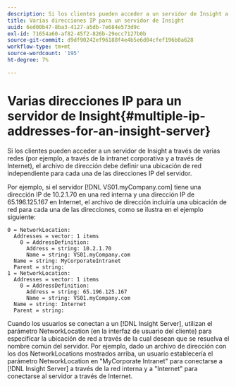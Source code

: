 ```yaml
---
description: Si los clientes pueden acceder a un servidor de Insight a través de varias redes (por ejemplo, a través de la intranet corporativa y a través de Internet), el archivo de dirección debe definir una ubicación de red independiente para cada una de las direcciones IP del servidor.
title: Varias direcciones IP para un servidor de Insight
uuid: 6ed00b47-8ba3-4127-a5db-7e684e573d9c
exl-id: 71654a60-af82-45f2-826b-29ecc7127b0b
source-git-commit: d9df90242ef96188f4e4b5e6d04cfef196b0a628
workflow-type: tm+mt
source-wordcount: '195'
ht-degree: 7%

---
```


# Varias direcciones IP para un servidor de Insight{#multiple-ip-addresses-for-an-insight-server}

Si los clientes pueden acceder a un servidor de Insight a través de varias redes (por ejemplo, a través de la intranet corporativa y a través de Internet), el archivo de dirección debe definir una ubicación de red independiente para cada una de las direcciones IP del servidor.

Por ejemplo, si el servidor [!DNL VS01.myCompany.com] tiene una dirección IP de 10.2.1.70 en una red interna y una dirección IP de 65.196.125.167 en Internet, el archivo de dirección incluiría una ubicación de red para cada una de las direcciones, como se ilustra en el ejemplo siguiente:

```
0 = NetworkLocation: 
  Addresses = vector: 1 items
    0 = AddressDefinition: 
      Address = string: 10.2.1.70
      Name = string: VS01.myCompany.com
  Name = string: MyCorporateIntranet
  Parent = string: 
1 = NetworkLocation: 
  Addresses = vector: 1 items
    0 = AddressDefinition: 
      Address = string: 65.196.125.167
      Name = string: VS01.myCompany.com
  Name = string: Internet
  Parent = string:
```

Cuando los usuarios se conectan a un [!DNL Insight Server], utilizan el parámetro NetworkLocation (en la interfaz de usuario del cliente) para especificar la ubicación de red a través de la cual desean que se resuelva el nombre común del servidor. Por ejemplo, dado un archivo de dirección con los dos NetworkLocations mostrados arriba, un usuario establecería el parámetro NetworkLocation en &quot;MyCorporate Intranet&quot; para conectarse a [!DNL Insight Server] a través de la red interna y a &quot;Internet&quot; para conectarse al servidor a través de Internet.

